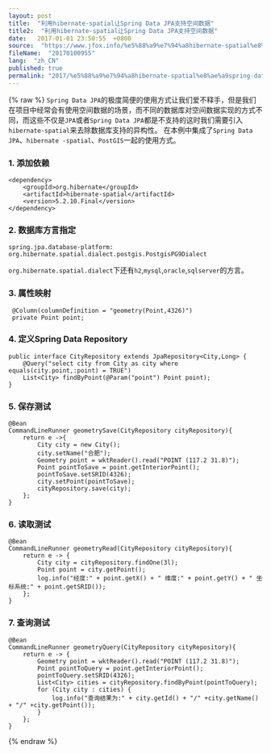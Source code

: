 ```yaml
---
layout: post
title:  "利用hibernate-spatial让Spring Data JPA支持空间数据"
title2:  "利用hibernate-spatial让Spring Data JPA支持空间数据"
date:   2017-01-01 23:50:55  +0800
source:  "https://www.jfox.info/%e5%88%a9%e7%94%a8hibernate-spatial%e8%ae%a9spring-data-jpa%e6%94%af%e6%8c%81%e7%a9%ba%e9%97%b4%e6%95%b0%e6%8d%ae.html"
fileName:  "20170100955"
lang:  "zh_CN"
published: true
permalink: "2017/%e5%88%a9%e7%94%a8hibernate-spatial%e8%ae%a9spring-data-jpa%e6%94%af%e6%8c%81%e7%a9%ba%e9%97%b4%e6%95%b0%e6%8d%ae.html"
---
```

{% raw %}
`Spring Data JPA`的极度简便的使用方式让我们爱不释手，但是我们在项目中经常会有使用空间数据的场景，而不同的数据库对空间数据实现的方式不同，而这些不仅是`JPA`或者`Spring Data JPA`都是不支持的这时我们需要引入`hibernate-spatial`来去除数据库支持的异构性。
在本例中集成了`Spring Data JPA`、`hibernate -spatial`、`PostGIS`一起的使用方式。

### 1. 添加依赖

    <dependency>
        <groupId>org.hibernate</groupId>
        <artifactId>hibernate-spatial</artifactId>
        <version>5.2.10.Final</version>
    </dependency>
    

### 2. 数据库方言指定

    spring.jpa.database-platform: org.hibernate.spatial.dialect.postgis.PostgisPG9Dialect
    

`org.hibernate.spatial.dialect`下还有`h2`,`mysql`,`oracle`,`sqlserver`的方言。

### 3. 属性映射

     @Column(columnDefinition = "geometry(Point,4326)")
     private Point point;
    

### 4. 定义Spring Data Repository

    public interface CityRepository extends JpaRepository<City,Long> {
        @Query("select city from City as city where equals(city.point,:point) = TRUE")
        List<City> findByPoint(@Param("point") Point point);
    }
    

### 5. 保存测试

    @Bean
    CommandLineRunner geometrySave(CityRepository cityRepository){
        return e ->{
            City city = new City();
            city.setName("合肥");
            Geometry point = wktReader().read("POINT (117.2 31.8)");
            Point pointToSave = point.getInteriorPoint();
            pointToSave.setSRID(4326);
            city.setPoint(pointToSave);
            cityRepository.save(city);
        };
    }
    

### 6. 读取测试

    
    @Bean
    CommandLineRunner geometryRead(CityRepository cityRepository){
        return e -> {
            City city = cityRepository.findOne(3l);
            Point point = city.getPoint();
            log.info("经度:" + point.getX() + " 维度:" + point.getY() + " 坐标系统:" + point.getSRID());
        };
    }
    

### 7. 查询测试

    @Bean
    CommandLineRunner geometryQuery(CityRepository cityRepository){
        return e -> {
            Geometry point = wktReader().read("POINT (117.2 31.8)");
            Point pointToQuery = point.getInteriorPoint();
            pointToQuery.setSRID(4326);
            List<City> cities = cityRepository.findByPoint(pointToQuery);
            for (City city : cities) {
                log.info("查询结果为:" + city.getId() + "/" +city.getName() + "/" +city.getPoint());
            }
        };
    }
{% endraw %}

